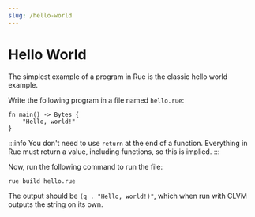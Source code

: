 ```yaml
---
slug: /hello-world
---
```


# Hello World

The simplest example of a program in Rue is the classic hello world example.

Write the following program in a file named `hello.rue`:

```rue title="hello.rue"
fn main() -> Bytes {
    "Hello, world!"
}
```

:::info
You don't need to use `return` at the end of a function. Everything in Rue must return a value, including functions, so this is implied.
:::

Now, run the following command to run the file:

```bash
rue build hello.rue
```

The output should be `(q . "Hello, world!)"`, which when run with CLVM outputs the string on its own.
